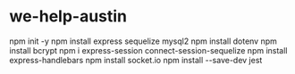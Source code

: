 # we-help-austin

npm init -y
npm install express sequelize mysql2
npm install dotenv
npm install bcrypt
npm i express-session connect-session-sequelize
npm install express-handlebars
npm install socket.io
npm install --save-dev jest